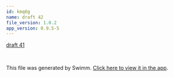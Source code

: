 ```yaml
---
id: kmq6g
name: draft 42
file_version: 1.0.2
app_version: 0.9.5-5
---
```


[draft 41](draft-41.6k0qp.sw.md)




<br/>

This file was generated by Swimm. [Click here to view it in the app](http://localhost:5000/repos/Z2l0aHViJTNBJTNBYXplcm90aGNvcmUtd290bGslM0ElM0FtYW96U3dpbW0=/docs/kmq6g).